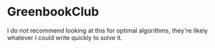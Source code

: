 # GreenbookClub
I do not recommend looking at this for optimal algorithms, they're likely whatever I could write quickly to solve it.
